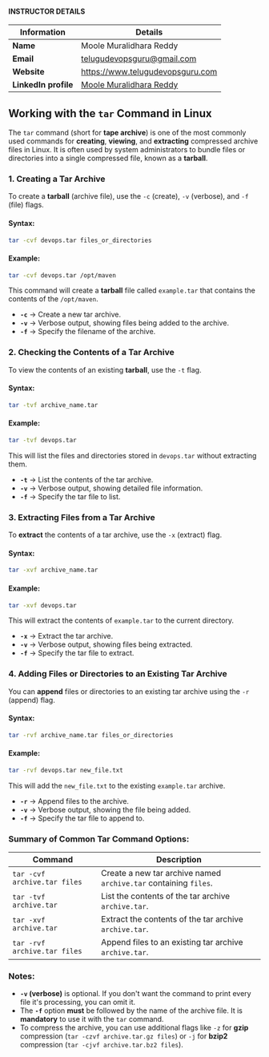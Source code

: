#### INSTRUCTOR DETAILS

|  Information             | Details                                                                      |
|----------------------    |------------------------------------------------------------------------------|
| **Name**                 | Moole Muralidhara Reddy                                                      |
| **Email**                | telugudevopsguru@gmail.com                                                |
| **Website**              | https://www.telugudevopsguru.com               |
| **LinkedIn profile**     | [Moole Muralidhara Reddy](https://www.linkedin.com/in/moole-muralidhara-reddy) |


## **Working with the `tar` Command in Linux**

The `tar` command (short for **tape archive**) is one of the most commonly used commands for **creating**, **viewing**, and **extracting** compressed archive files in Linux. It is often used by system administrators to bundle files or directories into a single compressed file, known as a **tarball**.

### **1. Creating a Tar Archive**

To create a **tarball** (archive file), use the `-c` (create), `-v` (verbose), and `-f` (file) flags.

#### **Syntax:**
```sh
tar -cvf devops.tar files_or_directories
```

#### **Example:**
```sh
tar -cvf devops.tar /opt/maven
```
This command will create a **tarball** file called `example.tar` that contains the contents of the `/opt/maven`.

- **`-c`** → Create a new tar archive.
- **`-v`** → Verbose output, showing files being added to the archive.
- **`-f`** → Specify the filename of the archive.

### **2. Checking the Contents of a Tar Archive**

To view the contents of an existing **tarball**, use the `-t` flag.

#### **Syntax:**
```sh
tar -tvf archive_name.tar
```

#### **Example:**
```sh
tar -tvf devops.tar
```
This will list the files and directories stored in `devops.tar` without extracting them.

- **`-t`** → List the contents of the tar archive.
- **`-v`** → Verbose output, showing detailed file information.
- **`-f`** → Specify the tar file to list.

### **3. Extracting Files from a Tar Archive**

To **extract** the contents of a tar archive, use the `-x` (extract) flag.

#### **Syntax:**
```sh
tar -xvf archive_name.tar
```

#### **Example:**
```sh
tar -xvf devops.tar
```
This will extract the contents of `example.tar` to the current directory.

- **`-x`** → Extract the tar archive.
- **`-v`** → Verbose output, showing files being extracted.
- **`-f`** → Specify the tar file to extract.

### **4. Adding Files or Directories to an Existing Tar Archive**

You can **append** files or directories to an existing tar archive using the `-r` (append) flag.

#### **Syntax:**
```sh
tar -rvf archive_name.tar files_or_directories
```

#### **Example:**
```sh
tar -rvf devops.tar new_file.txt
```
This will add the `new_file.txt` to the existing `example.tar` archive.

- **`-r`** → Append files to the archive.
- **`-v`** → Verbose output, showing the file being added.
- **`-f`** → Specify the tar file to append to.

### **Summary of Common Tar Command Options:**

| Command | Description                                      |
|---------|--------------------------------------------------|
| `tar -cvf archive.tar files` | Create a new tar archive named `archive.tar` containing `files`. |
| `tar -tvf archive.tar`      | List the contents of the tar archive `archive.tar`. |
| `tar -xvf archive.tar`      | Extract the contents of the tar archive `archive.tar`. |
| `tar -rvf archive.tar files` | Append files to an existing tar archive `archive.tar`. |


### **Notes:**

- **`-v` (verbose)** is optional. If you don't want the command to print every file it's processing, you can omit it.
- The **`-f`** option **must** be followed by the name of the archive file. It is **mandatory** to use it with the `tar` command.
- To compress the archive, you can use additional flags like `-z` for **gzip** compression (`tar -czvf archive.tar.gz files`) or `-j` for **bzip2** compression (`tar -cjvf archive.tar.bz2 files`).

